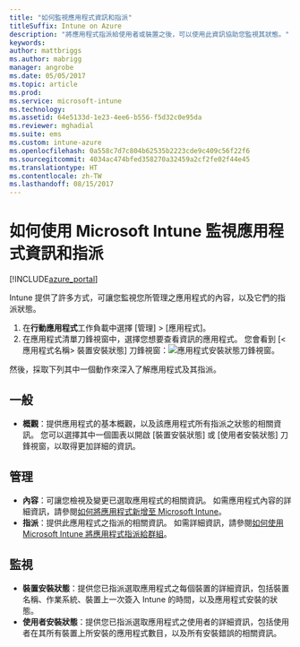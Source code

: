 ```yaml
---
title: "如何監視應用程式資訊和指派"
titleSuffix: Intune on Azure
description: "將應用程式指派給使用者或裝置之後，可以使用此資訊協助您監視其狀態。"
keywords: 
author: mattbriggs
ms.author: mabrigg
manager: angrobe
ms.date: 05/05/2017
ms.topic: article
ms.prod: 
ms.service: microsoft-intune
ms.technology: 
ms.assetid: 64e5133d-1e23-4ee6-b556-f5d32c0e95da
ms.reviewer: mghadial
ms.suite: ems
ms.custom: intune-azure
ms.openlocfilehash: 0a558c7d7c804b62535b2223cde9c409c56f22f6
ms.sourcegitcommit: 4034ac474bfed358270a32459a2cf2fe02f44e45
ms.translationtype: HT
ms.contentlocale: zh-TW
ms.lasthandoff: 08/15/2017
---
```

# <a name="how-to-monitor-app-information-and-assignments-with-microsoft-intune"></a>如何使用 Microsoft Intune 監視應用程式資訊和指派

[!INCLUDE[azure_portal](./includes/azure_portal.md)]

Intune 提供了許多方式，可讓您監視您所管理之應用程式的內容，以及它們的指派狀態。

1. 在**行動應用程式**工作負載中選擇 [管理]  >  [應用程式]。
2. 在應用程式清單刀鋒視窗中，選擇您想要查看資訊的應用程式。 您會看到 [<應用程式名稱> 裝置安裝狀態] 刀鋒視窗：![應用程式安裝狀態刀鋒視窗。](./media/monitor-apps.png)

然後，採取下列其中一個動作來深入了解應用程式及其指派。

## <a name="general"></a>一般

- **概觀**：提供應用程式的基本概觀，以及該應用程式所有指派之狀態的相關資訊。 您可以選擇其中一個圖表以開啟 [裝置安裝狀態] 或 [使用者安裝狀態] 刀鋒視窗，以取得更加詳細的資訊。

## <a name="manage"></a>管理

- **內容**：可讓您檢視及變更已選取應用程式的相關資訊。 如需應用程式內容的詳細資訊，請參閱[如何將應用程式新增至 Microsoft Intune](apps-add.md)。
- **指派**：提供此應用程式之指派的相關資訊。 如需詳細資訊，請參閱[如何使用 Microsoft Intune 將應用程式指派給群組](apps-deploy.md)。

## <a name="monitor"></a>監視

- **裝置安裝狀態**：提供您已指派選取應用程式之每個裝置的詳細資訊，包括裝置名稱、作業系統、裝置上一次簽入 Intune 的時間，以及應用程式安裝的狀態。
- **使用者安裝狀態**：提供您已指派選取應用程式之使用者的詳細資訊，包括使用者在其所有裝置上所安裝的應用程式數目，以及所有安裝錯誤的相關資訊。